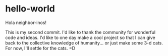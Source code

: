 # hello-world

Hola neighbor-inos!

This is my second commit. 
I'd like to thank the community for wonderful code and ideas. 
I'd like to one day make a cool project so that I can give back to the collective knowledge of humanity... or just make some 3-d cats. For now, I'll settle for the cats.
=D
